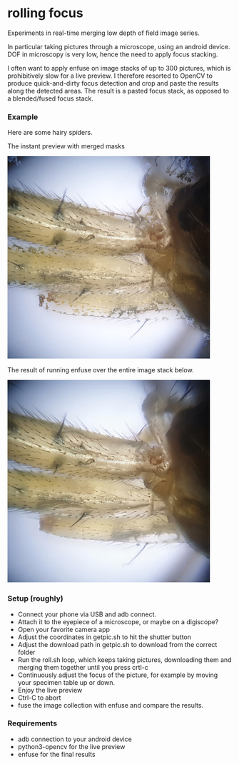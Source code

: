 # rolling focus

Experiments in real-time merging low depth of field image series. 

In particular taking pictures through a microscope, using an android device.
DOF in microscopy is very low, hence the need to apply focus stacking. 

I often 
want to apply enfuse on image stacks of up to 300 pictures, which is 
prohibitively slow for a live preview. I therefore resorted to OpenCV to produce
quick-and-dirty focus detection and crop and paste the results along the 
detected areas. The result is a pasted focus stack, as opposed to a 
blended/fused focus stack.

### Example

Here are some hairy spiders. 

The instant preview with merged masks

![Hairy Legs](examples/hairy-spider-legs_merged.jpg)

The result of running enfuse over the entire image stack below.

![Hairy Legs](examples/hairy-spider-legs_fused.jpg)


### Setup (roughly)

* Connect your phone via USB and adb connect. 
* Attach it to the eyepiece of a microscope, or maybe on a digiscope?
* Open your favorite camera app
* Adjust the coordinates in getpic.sh to hit the shutter button
* Adjust the download path in getpic.sh to download from the correct folder
* Run the roll.sh loop, which keeps taking pictures, downloading them and
  merging them together until you press crtl-c
* Continuously adjust the focus of the picture, for example by moving your
  specimen table up or down.
* Enjoy the live preview
* Ctrl-C to abort
* fuse the image collection with enfuse and compare the results.

### Requirements

* adb connection to your android device
* python3-opencv for the live preview
* enfuse for the final results